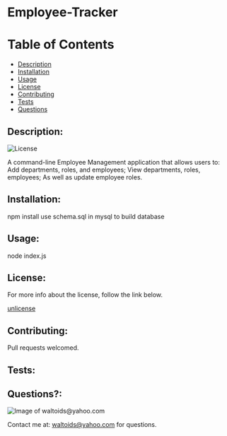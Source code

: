 # Employee-Tracker

# Table of Contents
- [Description](#description)
- [Installation](#installation)
- [Usage](#usage)
- [License](#license)
- [Contributing](#contributing)
- [Tests](#tests)
- [Questions](#questions)

## Description:
![License](https://img.shields.io/badge/License-unlicense-brightgreen.svg)

A command-line Employee Management application that allows users to: Add departments, roles, and employees; View departments, roles, employees; As well as update employee roles.

## Installation:
npm install
use schema.sql in mysql to build database

## Usage:
node index.js

## License:

For more info about the license, follow the link below.

[unlicense](https://opensource.org/licenses/unlicense)

## Contributing:
Pull requests welcomed.

## Tests:


## Questions?:

![Image of waltoids@yahoo.com](https://avatars.githubusercontent.com/waltoids)

Contact me at: waltoids@yahoo.com for questions.

